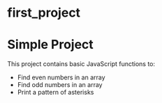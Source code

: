 # first_project
# Simple Project  
This project contains basic JavaScript functions to:  
- Find even numbers in an array  
- Find odd numbers in an array  
- Print a pattern of asterisks  
